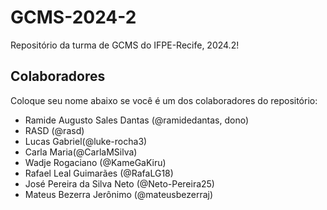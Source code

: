 # GCMS-2024-2
Repositório da turma de GCMS do IFPE-Recife, 2024.2!

## Colaboradores
Coloque seu nome abaixo se você é um dos colaboradores do repositório:
* Ramide Augusto Sales Dantas (@ramidedantas, dono)
* RASD (@rasd)
* Lucas Gabriel(@luke-rocha3)
* Carla Maria(@CarlaMSilva)
* Wadje Rogaciano (@KameGaKiru)
* Rafael Leal Guimarães (@RafaLG18)
* José Pereira da Silva Neto (@Neto-Pereira25)
* Mateus Bezerra Jerônimo (@mateusbezerraj)
